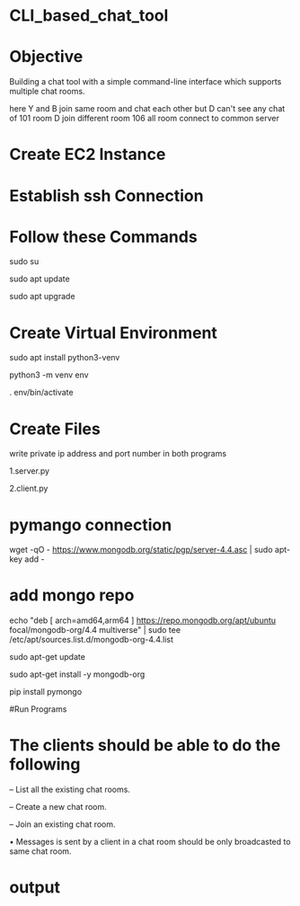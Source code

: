 # CLI_based_chat_tool

# Objective
Building a chat tool with a simple command-line interface which supports multiple chat rooms.

 here Y and B join same room and chat each other but D can't see any chat of 101 room D join different room 106 all room connect to common server

# Create EC2 Instance
# Establish ssh Connection

# Follow these Commands

sudo su

sudo apt update

sudo apt upgrade


# Create Virtual Environment

sudo apt install python3-venv

python3 -m venv env

. env/bin/activate 

# Create Files
write private ip address and port number in both programs 

1.server.py

2.client.py


# pymango connection
wget -qO - https://www.mongodb.org/static/pgp/server-4.4.asc | sudo apt-key add -

# add mongo repo
echo "deb [ arch=amd64,arm64 ] https://repo.mongodb.org/apt/ubuntu focal/mongodb-org/4.4 multiverse" | sudo tee /etc/apt/sources.list.d/mongodb-org-4.4.list

sudo apt-get update

sudo apt-get install -y mongodb-org

pip install pymongo

#Run Programs


# The clients should be able to do the following

– List all the existing chat rooms.

– Create a new chat room.

– Join an existing chat room.

• Messages is sent by a client in a chat room should be only broadcasted to same chat room.

# output


